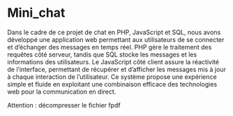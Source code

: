 # Mini_chat

Dans le cadre de ce projet de chat en PHP, JavaScript et SQL, nous avons développé une application web permettant aux utilisateurs de se connecter et d’échanger des messages en temps réel. PHP gère le traitement des requêtes côté serveur, tandis que SQL stocke les messages et les informations des utilisateurs. Le JavaScript côté client assure la réactivité de l’interface, permettant de récupérer et d’afficher les messages mis à jour à chaque interaction de l’utilisateur. Ce système propose une expérience simple et fluide en exploitant une combinaison efficace des technologies web pour la communication en direct.

Attention : décompresser le fichier fpdf
